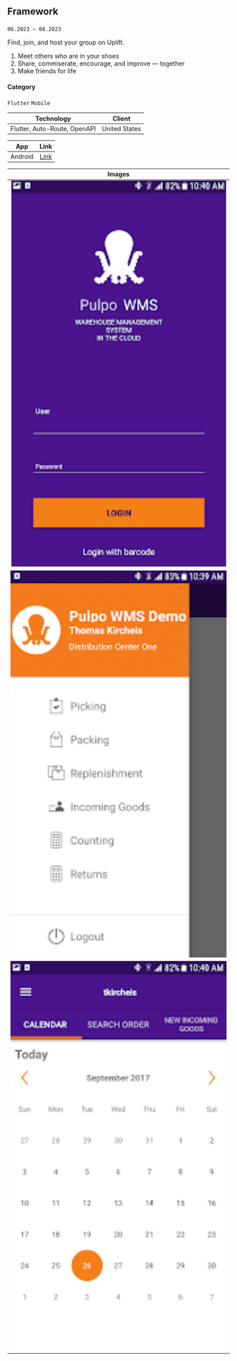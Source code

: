 ## Framework

`06.2023 ~ 08.2023`

Find, join, and host your group on Uplift.

1. Meet others who are in your shoes
2. Share, commiserate, encourage, and improve — together
3. Make friends for life

#### Category

`Flutter` `Mobile`

|          Technology          |    Client     |
| :--------------------------: | :-----------: |
| Flutter, Auto-Route, OpenAPI | United States |

|   App   |                                   Link                                   |
| :-----: | :----------------------------------------------------------------------: |
| Android | [Link](https://play.google.com/store/apps/details?id=com.uplift.android) |

|           Images            |
| :-------------------------: |
| ![](image/pulpo_wms/01.png) |
| ![](image/pulpo_wms/02.png) |
| ![](image/pulpo_wms/03.png) |
